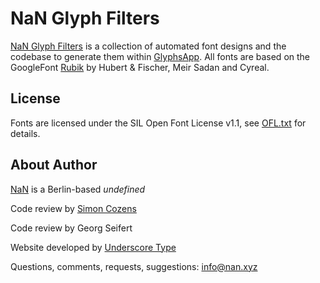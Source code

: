 # NaN Glyph Filters
[NaN Glyph Filters](http://www.generativefonts.xyz) is a collection of automated font designs and the codebase to generate them within [GlyphsApp](http://www.glyphsapp.com). All fonts are based on the GoogleFont [Rubik](https://fonts.google.com/specimen/Rubik) by Hubert & Fischer, Meir Sadan and Cyreal.

## License

Fonts are licensed under the SIL Open Font License v1.1, see [OFL.txt](OFL.txt) for details.

## About Author

[NaN](http://www.nan.xyz) is a Berlin-based _undefined_

Code review by [Simon Cozens](http://www.corvelsoftware.co.uk)

Code review by Georg Seifert

Website developed by [Underscore Type](https://underscoretype.com)

Questions, comments, requests, suggestions: info@nan.xyz